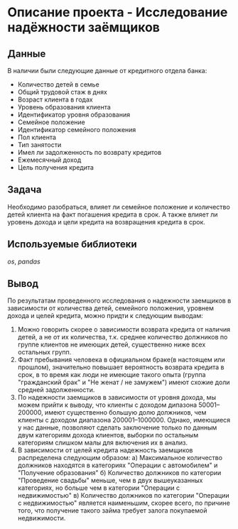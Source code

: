 # Oписание проекта - Исследование надёжности заёмщиков


## Данные

В наличии были следующие данные от кредитного отдела банка:
- Количество детей в семье
- Общий трудовой стаж в днях
- Возраст клиента в годах
- Уровень образования клиента
- Идентификатор уровня образования
- Семейное положение
- Идентификатор семейного положения
- Пол клиента 
- Тип занятости
- Имел ли задолженность по возврату кредитов
- Ежемесячный доход
- Цель получения кредита

## Задача

Необходимо разобраться, влияет ли семейное положение и количество детей клиента на факт погашения кредита в срок. А также влияет ли уровень дохода и цели кредита на возвращения кредита в срок.

## Используемые библиотеки
*os*, *pandas*

## Вывод

По результатам проведенного исследования о надежности заемщиков в зависимости от количества детей, семейного положения, уровнем дохода и целей кредита, можно придти к следующим выводам:
1. Можно говорить скорее о зависимости возврата кредита от наличия детей, а не от их количества, т.к. среднее количество должников по группе клиентов не имеющих детей, существенно ниже всех остальных групп.
2. Факт пребывания человека в официальном браке(в настоящем или прошлом), значительно повышает вероятность возврата кредита в срок, в то время как люди не имеющие такого опыта (группа "гражданский брак" и "Не женат / не замужем") имеют схожие доли средней задолженности.
3. По надежности заемщиков в зависимости от уровня дохода, мы можем прийти к выводу, что клиенты с доходом дипазона 50001–200000, имеют существенно большую долю должников, чем клиенты с доходом диапазона 200001–1000000. Однако, имеющиеся у нас данные, позволяют сделать заключение только по данным двум категориям дохода клиентов, выборки по остальным категориям слишком малы для включения их в анализ.
4. В зависимости от целей кредита надежность заемщиков распределена следующим образом:
а) Максимальное количество должников находятся в категориях "Операции с автомобилем" и "Получение образования"
б) Количество должников по категории "Проведение свадьбы" меньше, чем в двух вышеуказанных категориях, но больше чем в категории "Операции с недвижимостью" 
в) Количество должников по категории "Операции с недвижимостью" является наименьшим, скорее всего, по причине того, что получение такого займа требует залога покупаемой недвижимости.
